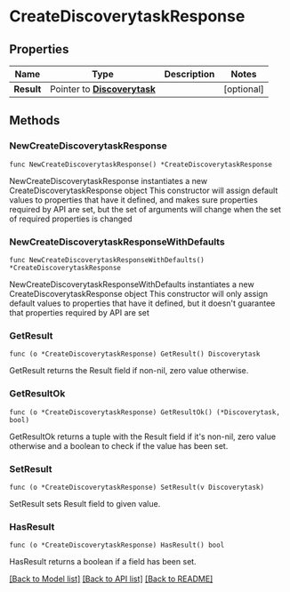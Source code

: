 # CreateDiscoverytaskResponse

## Properties

Name | Type | Description | Notes
------------ | ------------- | ------------- | -------------
**Result** | Pointer to [**Discoverytask**](Discoverytask.md) |  | [optional] 

## Methods

### NewCreateDiscoverytaskResponse

`func NewCreateDiscoverytaskResponse() *CreateDiscoverytaskResponse`

NewCreateDiscoverytaskResponse instantiates a new CreateDiscoverytaskResponse object
This constructor will assign default values to properties that have it defined,
and makes sure properties required by API are set, but the set of arguments
will change when the set of required properties is changed

### NewCreateDiscoverytaskResponseWithDefaults

`func NewCreateDiscoverytaskResponseWithDefaults() *CreateDiscoverytaskResponse`

NewCreateDiscoverytaskResponseWithDefaults instantiates a new CreateDiscoverytaskResponse object
This constructor will only assign default values to properties that have it defined,
but it doesn't guarantee that properties required by API are set

### GetResult

`func (o *CreateDiscoverytaskResponse) GetResult() Discoverytask`

GetResult returns the Result field if non-nil, zero value otherwise.

### GetResultOk

`func (o *CreateDiscoverytaskResponse) GetResultOk() (*Discoverytask, bool)`

GetResultOk returns a tuple with the Result field if it's non-nil, zero value otherwise
and a boolean to check if the value has been set.

### SetResult

`func (o *CreateDiscoverytaskResponse) SetResult(v Discoverytask)`

SetResult sets Result field to given value.

### HasResult

`func (o *CreateDiscoverytaskResponse) HasResult() bool`

HasResult returns a boolean if a field has been set.


[[Back to Model list]](../README.md#documentation-for-models) [[Back to API list]](../README.md#documentation-for-api-endpoints) [[Back to README]](../README.md)


